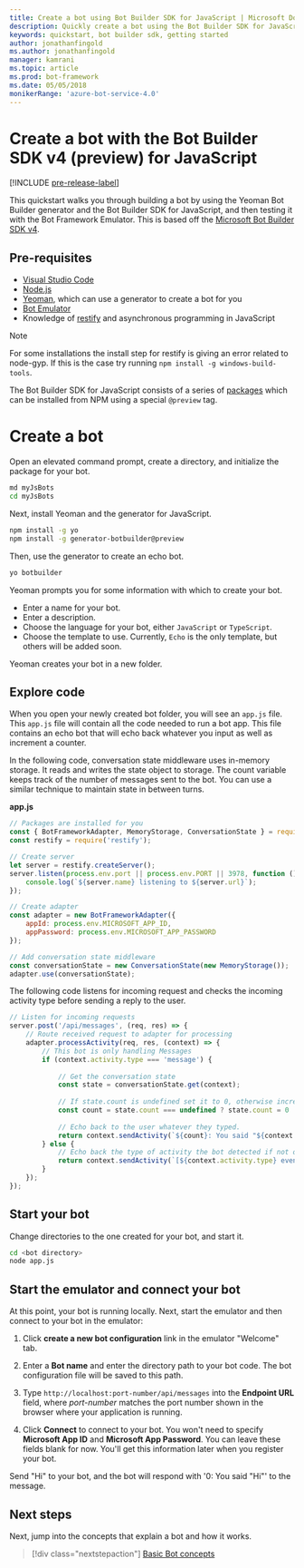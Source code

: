 ```yaml
---
title: Create a bot using Bot Builder SDK for JavaScript | Microsoft Docs
description: Quickly create a bot using the Bot Builder SDK for JavaScript.
keywords: quickstart, bot builder sdk, getting started
author: jonathanfingold
ms.author: jonathanfingold
manager: kamrani
ms.topic: article
ms.prod: bot-framework
ms.date: 05/05/2018
monikerRange: 'azure-bot-service-4.0'
---
```



# Create a bot with the Bot Builder SDK v4 (preview) for JavaScript
[!INCLUDE [pre-release-label](../includes/pre-release-label.md)]

This quickstart walks you through building a bot by using the Yeoman Bot Builder generator and the Bot Builder SDK for JavaScript, and then testing it with the Bot Framework Emulator. This is based off the [Microsoft Bot Builder SDK v4](https://github.com/Microsoft/botbuilder-js).

## Pre-requisites
- [Visual Studio Code](https://www.visualstudio.com/downloads)
- [Node.js](https://nodejs.org/en/)
- [Yeoman](http://yeoman.io/), which can use a generator to create a bot for you
- [Bot Emulator](https://github.com/Microsoft/BotFramework-Emulator)
- Knowledge of [restify](http://restify.com/) and asynchronous programming in JavaScript

> [!NOTE]
> For some installations the install step for restify is giving an error related to node-gyp.
> If this is the case try running `npm install -g windows-build-tools`.


The Bot Builder SDK for JavaScript consists of a series of [packages](https://github.com/Microsoft/botbuilder-js/tree/master/libraries) which can be installed from NPM using a special `@preview` tag.

# Create a bot


Open an elevated command prompt, create a directory, and initialize the package for your bot.

```bash
md myJsBots
cd myJsBots
```

Next, install Yeoman and the generator for JavaScript.

```bash
npm install -g yo
npm install -g generator-botbuilder@preview
```

Then, use the generator to create an echo bot.

```bash
yo botbuilder
```

Yeoman prompts you for some information with which to create your bot.
-   Enter a name for your bot.
-   Enter a description.
-   Choose the language for your bot, either `JavaScript` or `TypeScript`.
-   Choose the template to use. Currently, `Echo` is the only template, but others will be added soon.

Yeoman creates your bot in a new folder.

## Explore code

When you open your newly created bot folder, you will see an `app.js` file. This `app.js` file will contain all the code needed to run a bot app. This file contains an echo bot that will echo back whatever you input as well as increment a counter. 

In the following code, conversation state middleware uses in-memory storage. It reads and writes the state object to storage. The count variable keeps track of the number of messages sent to the bot. You can use a similar technique to maintain state in between turns. 

**app.js**
```javascript
// Packages are installed for you
const { BotFrameworkAdapter, MemoryStorage, ConversationState } = require('botbuilder');
const restify = require('restify');

// Create server
let server = restify.createServer();
server.listen(process.env.port || process.env.PORT || 3978, function () {
    console.log(`${server.name} listening to ${server.url}`);
});

// Create adapter
const adapter = new BotFrameworkAdapter({ 
    appId: process.env.MICROSOFT_APP_ID, 
    appPassword: process.env.MICROSOFT_APP_PASSWORD 
});

// Add conversation state middleware
const conversationState = new ConversationState(new MemoryStorage());
adapter.use(conversationState);
```

The following code listens for incoming request and checks the incoming activity type before sending a reply to the user.

```javascript
// Listen for incoming requests 
server.post('/api/messages', (req, res) => {
    // Route received request to adapter for processing
    adapter.processActivity(req, res, (context) => {
        // This bot is only handling Messages
        if (context.activity.type === 'message') {
        
            // Get the conversation state
            const state = conversationState.get(context);
            
            // If state.count is undefined set it to 0, otherwise increment it by 1
            const count = state.count === undefined ? state.count = 0 : ++state.count;
            
            // Echo back to the user whatever they typed.
            return context.sendActivity(`${count}: You said "${context.activity.text}"`);
        } else {
            // Echo back the type of activity the bot detected if not of type message
            return context.sendActivity(`[${context.activity.type} event detected]`);
        }
    });
});
```

## Start your bot

Change directories to the one created for your bot, and start it.

```bash
cd <bot directory>
node app.js
```

## Start the emulator and connect your bot
At this point, your bot is running locally. Next, start the emulator and then connect to your bot in the emulator:
1. Click **create a new bot configuration** link in the emulator "Welcome" tab. 

2. Enter a **Bot name** and enter the directory path to your bot code. The bot configuration file will be saved to this path.

3. Type `http://localhost:port-number/api/messages` into the **Endpoint URL** field, where *port-number* matches the port number shown in the browser where your application is running.

4. Click **Connect** to connect to your bot. You won't need to specify **Microsoft App ID** and **Microsoft App Password**. You can leave these fields blank for now. You'll get this information later when you register your bot.

Send "Hi" to your bot, and the bot will respond with '0: You said "Hi"' to the message.

## Next steps

Next, jump into the concepts that explain a bot and how it works.

> [!div class="nextstepaction"]
> [Basic Bot concepts](../v4sdk/bot-builder-basics.md)
